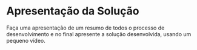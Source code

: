 # Apresentação da Solução

Faça uma apresentação de um resumo de todos o processo de desenvolvimento e no final apresente a solução desenvolvida, usando um pequeno vídeo.